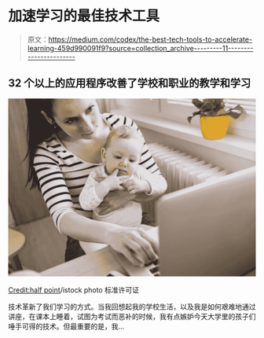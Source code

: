 # 加速学习的最佳技术工具

> 原文：<https://medium.com/codex/the-best-tech-tools-to-accelerate-learning-459d990091f9?source=collection_archive---------11----------------------->

## 32 个以上的应用程序改善了学校和职业的教学和学习

![](img/a31bdb06c97ccb3e89aa899b02657c84.png)

[Credit:half point](https://www.istockphoto.com/portfolio/Halfpoint?mediatype=photography)/istock photo 标准许可证

技术革新了我们学习的方式。当我回想起我的学校生活，以及我是如何艰难地通过讲座，在课本上睡着，试图为考试而恶补的时候，我有点嫉妒今天大学里的孩子们唾手可得的技术。但最重要的是，我…
